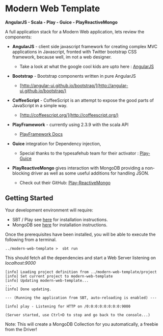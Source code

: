 Modern Web Template
===========

**AngularJS - Scala - Play - Guice - PlayReactiveMongo**

A full application stack for a Modern Web application, lets review the components:

* **AngularJS** - client side javascript framework for creating complex MVC applications in Javascript,
fronted with Twitter bootstrap CSS framework, because well, im not a web designer.
  * Take a look at what the google cool kids are upto here : [AngularJS](http://angularjs.org/)

* **Bootstrap** - Bootstrap components written in pure AngularJS
  *  [http://angular-ui.github.io/bootstrap/](http://angular-ui.github.io/bootstrap/)

* **CoffeeScript** - CoffeeScript is an attempt to expose the good parts of JavaScript in a simple way.
  *  [http://coffeescript.org/](http://coffeescript.org/)

* **PlayFramework** - currently using 2.3.9 with the scala API
  *  [PlayFramework Docs](http://www.playframework.com/documentation/2.3.9/Home)

* **Guice** integration for Dependency injection,
  * Special thanks to the typesafehub team for their activator : [Play-Guice](http://www.typesafe.com/activator/template/play-guice)

* **PlayReactiveMongo** gives interaction with MongoDB providing a non-blocking driver as well as some useful additions for handling JSON.
  * Check out their GitHub: [Play-ReactiveMongo](https://github.com/ReactiveMongo/Play-ReactiveMongo)



Getting Started
----------

Your development environment will require:
*  SBT / Play see [here]() for installation instructions.
*  MongoDB see [here]() for installation instructions.

Once the prerequisites have been installed, you will be able to execute the following from a terminal.

```
../modern-web-template >  sbt run
```

This should fetch all the dependencies and start a Web Server listening on *localhost:9000*

```
[info] Loading project definition from ../modern-web-template/project
[info] Set current project to modern-web-template
[info] Updating modern-web-template...
...
[info] Done updating.

--- (Running the application from SBT, auto-reloading is enabled) ---

[info] play - Listening for HTTP on /0:0:0:0:0:0:0:0:9000

(Server started, use Ctrl+D to stop and go back to the console...)

```

Note: This will create a MongoDB Collection for you automatically, a freebie from the Driver!